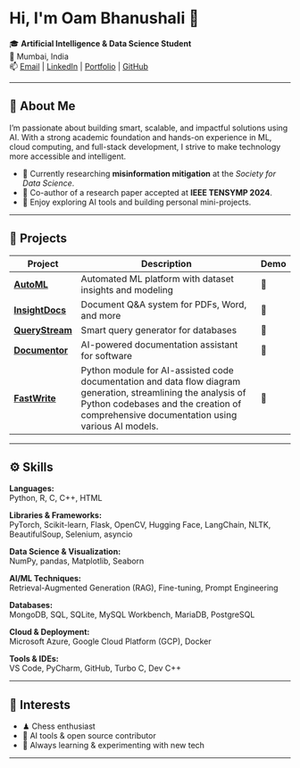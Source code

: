 # Hi, I'm Oam Bhanushali 👋

🎓 **Artificial Intelligence & Data Science Student**  
📍 Mumbai, India  
📫 [Email](mailto:oamb.work@gmail.com) | [LinkedIn](https://www.linkedin.com/in/oambhanushali) | [Portfolio](https://oam-b.me) | [GitHub](https://github.com/Oam11)

---

## 🧠 About Me

I’m passionate about building smart, scalable, and impactful solutions using AI. With a strong academic foundation and hands-on experience in ML, cloud computing, and full-stack development, I strive to make technology more accessible and intelligent.

- 🧪 Currently researching **misinformation mitigation** at the *Society for Data Science*.
- 📄 Co-author of a research paper accepted at **IEEE TENSYMP 2024**.
- 🧠 Enjoy exploring AI tools and building personal mini-projects.

---

## 🚀 Projects

| Project | Description | Demo |
|--------|-------------|------|
| **[AutoML](https://oam-b.me/AutoML/)** | Automated ML platform with dataset insights and modeling | 🔗 |
| **[InsightDocs](https://oam-b.me/InsightDocs/)** | Document Q&A system for PDFs, Word, and more | 🔗 |
| **[QueryStream](https://oam-b.me/QueryStream/)** | Smart query generator for databases | 🔗 |
| **[Documentor](https://oam-b.me/Documentor/)** | AI-powered documentation assistant for software | 🔗 |
| **[FastWrite](https://pypi.org/project/FastWrite/)** | Python module for AI-assisted code documentation and data flow diagram generation, streamlining the analysis of Python codebases and the creation of comprehensive documentation using various AI models. | 🔗 |


---

## ⚙️ Skills

**Languages:**  
Python, R, C, C++, HTML  

**Libraries & Frameworks:**  
PyTorch, Scikit-learn, Flask, OpenCV, Hugging Face, LangChain, NLTK, BeautifulSoup, Selenium, asyncio  

**Data Science & Visualization:**  
NumPy, pandas, Matplotlib, Seaborn  

**AI/ML Techniques:**  
Retrieval-Augmented Generation (RAG), Fine-tuning, Prompt Engineering  

**Databases:**  
MongoDB, SQL, SQLite, MySQL Workbench, MariaDB, PostgreSQL  

**Cloud & Deployment:**  
Microsoft Azure, Google Cloud Platform (GCP), Docker  

**Tools & IDEs:**  
VS Code, PyCharm, GitHub, Turbo C, Dev C++

---

## 🧩 Interests

- ♟ Chess enthusiast  
- 🤖 AI tools & open source contributor  
- 🧪 Always learning & experimenting with new tech

---

